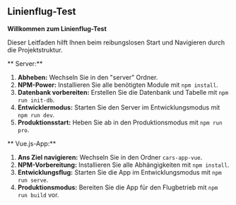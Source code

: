 ## Linienflug-Test

**Willkommen zum Linienflug-Test**

Dieser Leitfaden hilft Ihnen beim reibungslosen Start und Navigieren durch die Projektstruktur.

** Server:**

1. **Abheben:** Wechseln Sie in den "server" Ordner.
2. **NPM-Power:** Installieren Sie alle benötigten Module mit `npm install`.
3. **Datenbank vorbereiten:** Erstellen Sie die Datenbank und Tabelle mit `npm run init-db`.
4. **Entwicklermodus:** Starten Sie den Server im Entwicklungsmodus mit `npm run dev`.
5. **Produktionsstart:** Heben Sie ab in den Produktionsmodus mit `npm run pro`.

** Vue.js-App:**

1. **Ans Ziel navigieren:** Wechseln Sie in den Ordner `cars-app-vue`.
2. **NPM-Vorbereitung:** Installieren Sie alle Abhängigkeiten mit `npm install`.
3. **Entwicklungsflug:** Starten Sie die App im Entwicklungsmodus mit `npm run serve`.
4. **Produktionsmodus:** Bereiten Sie die App für den Flugbetrieb mit `npm run build` vor.
